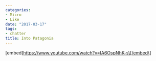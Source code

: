 ```yaml
---
categories:
- Micro
- Like
date: "2017-03-17"
tags:
- chatter
title: Into Patagonia
---
```


\[embed\]https://www.youtube.com/watch?v=IA6OspNhK-s\[/embed\]
